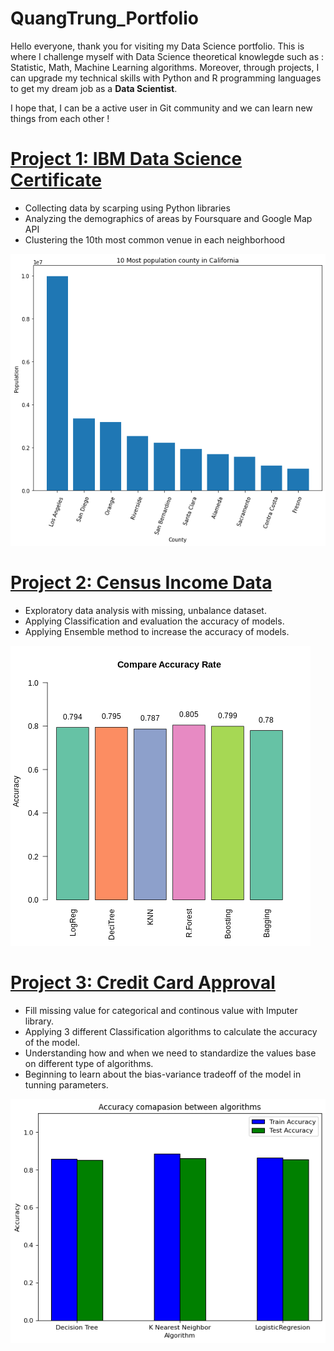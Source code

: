 # QuangTrung_Portfolio

Hello everyone, thank you for visiting my Data Science portfolio. This is where I challenge myself with Data Science theoretical knowlegde such as : Statistic, Math, Machine Learning algorithms. Moreover, through projects, I can upgrade my technical skills with Python and R programming languages to get my dream job as a **Data Scientist**. 

I hope that, I can be a active user in Git community and we can learn new things from each other ! 

# [Project 1: IBM Data Science Certificate](https://github.com/TrungHoang7991/Coursera_Capstone/blob/main/San%20Jose%20Notebook.ipynb)
* Collecting data by scarping using Python libraries
* Analyzing the demographics of areas by Foursquare and Google Map API
* Clustering the 10th most common venue in each neighborhood

![](https://github.com/TrungHoang7991/QuangTrung_Portfolio/blob/main/image/download.png)

# [Project 2: Census Income Data](https://colab.research.google.com/drive/1fHbDNAZEDRFP_JWu1DRYj1tv6SuO_mP0?usp=sharing)
* Exploratory data analysis with missing, unbalance dataset.
* Applying Classification and evaluation the accuracy of models.
* Applying Ensemble method to increase the accuracy of models.

![](https://github.com/TrungHoang7991/QuangTrung_Portfolio/blob/main/image/project2.png)

# [Project 3: Credit Card Approval](https://github.com/TrungHoang7991/QuangTrung_Portfolio/blob/main/Credit%20Card%20Project/Credit%20Card%20Project.ipynb)
* Fill missing value for categorical and continous value with Imputer library.
* Applying 3 different Classification algorithms to calculate the accuracy of the model.
* Understanding how and when we need to standardize the values base on different type of algorithms.
* Beginning to learn about the bias-variance tradeoff of the model in tunning parameters.

![](https://github.com/TrungHoang7991/QuangTrung_Portfolio/blob/main/Credit%20Card%20Project/project3_image.png)
